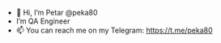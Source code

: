 - 👋 Hi, I’m Petar @peka80
- I’m QA Engineer
- 📫 You can reach me on my Telegram: https://t.me/peka80
<!-- 💞️ I’m looking to collaborate on -->

<!---
peka80/peka80 is a ✨ special ✨ repository because its `README.md` (this file) appears on your GitHub profile.
You can click the Preview link to take a look at your changes.
--->
